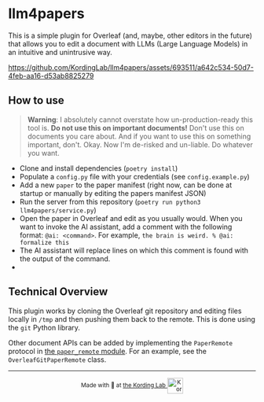 # llm4papers

This is a simple plugin for Overleaf (and, maybe, other editors in the future) that allows you to edit a document with LLMs (Large Language Models) in an intuitive and unintrusive way.

https://github.com/KordingLab/llm4papers/assets/693511/a642c534-50d7-4feb-aa16-d53ab8825279

## How to use

> **Warning**: I absolutely cannot overstate how un-production-ready this tool is. **Do not use this on important documents!** Don't use this on documents you care about. And if you want to use this on something important, don't. Okay. Now I'm de-risked and un-liable. Do whatever you want.

-   Clone and install dependencies (`poetry install`)
-   Populate a `config.py` file with your credentials (see `config.example.py`)
-   Add a new `paper` to the paper manifest (right now, can be done at startup or manually by editing the papers manifest JSON)
-   Run the server from this repository (`poetry run python3 llm4papers/service.py`)
-   Open the paper in Overleaf and edit as you usually would. When you want to invoke the AI assistant, add a comment with the following format: `@ai: <command>`. For example, `the brain is weird. % @ai: formalize this`
-   The AI assistant will replace lines on which this comment is found with the output of the command.
-   

## Technical Overview

This plugin works by cloning the Overleaf git repository and editing files locally in `/tmp` and then pushing them back to the remote. This is done using the `git` Python library.

Other document APIs can be added by implementing the `PaperRemote` protocol in [the `paper_remote` module](llm4papers/paper_remote/__init__.py). For an example, see the `OverleafGitPaperRemote` class.

<hr /><p align='center'><small>Made with 💚 at <a href='https://kordinglab.com/'> the Kording Lab <img alt='KordingLab.com' align='center' src='https://github.com/KordingLab/chatify-server/assets/693511/39f519fe-b05d-43fb-a5d4-f6792de1dbb6' height='32px'></a></small></p>

